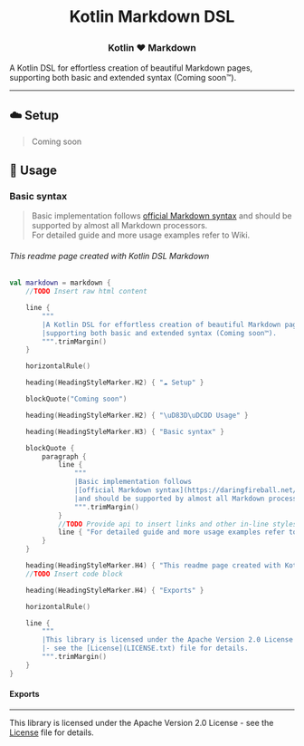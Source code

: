 <h1 align="center">
  <p>Kotlin Markdown DSL</p>
</h1>

<h3 align="center">
  <p>Kotlin ❤️ Markdown</p>
</h3>

A Kotlin DSL for effortless creation of beautiful Markdown pages,
supporting both basic and extended syntax (Coming soon™️).

---

## ☁️ Setup

> Coming soon

## 📝 Usage

### Basic syntax

> Basic implementation follows
> [official Markdown syntax](https://daringfireball.net/projects/markdown/syntax)
> and should be supported by almost all Markdown processors.  
> For detailed guide and more usage examples refer to Wiki.

###### This readme page created with Kotlin DSL Markdown

```kotlin
val markdown = markdown {
    //TODO Insert raw html content

    line {
        """
        |A Kotlin DSL for effortless creation of beautiful Markdown pages, 
        |supporting both basic and extended syntax (Coming soon™️).
        """.trimMargin()
    }

    horizontalRule()

    heading(HeadingStyleMarker.H2) { "☁️ Setup" }

    blockQuote("Coming soon")

    heading(HeadingStyleMarker.H2) { "\uD83D\uDCDD Usage" }

    heading(HeadingStyleMarker.H3) { "Basic syntax" }

    blockQuote {
        paragraph {
            line {
                """
                |Basic implementation follows 
                |[official Markdown syntax](https://daringfireball.net/projects/markdown/syntax) 
                |and should be supported by almost all Markdown processors.
                """.trimMargin()
            }
            //TODO Provide api to insert links and other in-line styles
            line { "For detailed guide and more usage examples refer to Wiki." }
        }
    }

    heading(HeadingStyleMarker.H4) { "This readme page created with Kotlin DSL Markdown" }
    //TODO Insert code block

    heading(HeadingStyleMarker.H4) { "Exports" }

    horizontalRule()

    line {
        """
        |This library is licensed under the Apache Version 2.0 License
        |- see the [License](LICENSE.txt) file for details.
        """.trimMargin()
    }
}
```

#### Exports

---

This library is licensed under the Apache Version 2.0 License -
see the [License](LICENSE.txt) file for details.
